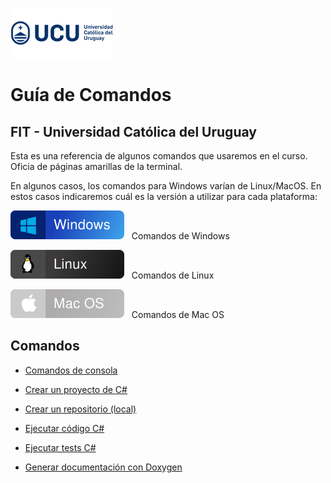 ![UCU](https://github.com/ucudal/PII_Conceptos_De_POO/raw/master/Assets/logo-ucu.png)
# Guía de Comandos
## FIT - Universidad Católica del Uruguay

Esta es una referencia de algunos comandos que usaremos en el curso. Oficia de páginas amarillas de la terminal.

En algunos casos, los comandos para Windows varían de Linux/MacOS. En estos casos indicaremos cuál es la versión a utilizar para cada plataforma:

![windows](./assets/gh-windows.svg) &nbsp; Comandos de Windows

![linux](./assets/gh-linux.svg) &nbsp; Comandos de Linux

![mac](./assets/gh-mac.svg) &nbsp; Comandos de Mac OS

## Comandos

-   [Comandos de consola](./Consola.md)

-   [Crear un proyecto de C#](./Proyecto_C%23.md)

-   [Crear un repositorio (local)](./Repositorio.md)

-   [Ejecutar código C#](./Ejecutar_Codigo_C%23.md)

-   [Ejecutar tests C#](./Ejecutar_Tests_C%23.md)

-   [Generar documentación con Doxygen](./Generar_Documentacion_Doxygen.md)
